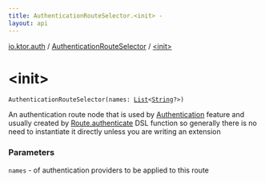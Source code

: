 ```yaml
---
title: AuthenticationRouteSelector.<init> - 
layout: api
---
```


<div class='api-docs-breadcrumbs'><a href="../index.html">io.ktor.auth</a> / <a href="index.html">AuthenticationRouteSelector</a> / <a href="./-init-.html">&lt;init&gt;</a></div>

# &lt;init&gt;

<div class="signature"><code><span class="identifier">AuthenticationRouteSelector</span><span class="symbol">(</span><span class="parameterName" id="io.ktor.auth.AuthenticationRouteSelector$<init>(kotlin.collections.List((kotlin.String)))/names">names</span><span class="symbol">:</span>&nbsp;<a href="https://kotlinlang.org/api/latest/jvm/stdlib/kotlin.collections/-list/index.html"><span class="identifier">List</span></a><span class="symbol">&lt;</span><a href="https://kotlinlang.org/api/latest/jvm/stdlib/kotlin/-string/index.html"><span class="identifier">String</span></a><span class="symbol">?</span><span class="symbol">&gt;</span><span class="symbol">)</span></code></div>

An authentication route node that is used by <a href="../-authentication/index.html">Authentication</a> feature
and usually created by <a href="../authenticate.html">Route.authenticate</a> DSL function so generally there is no need to instantiate it directly
unless you are writing an extension

### Parameters

<code>names</code> - of authentication providers to be applied to this route